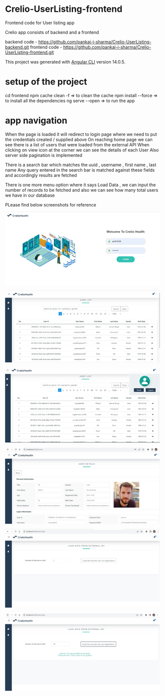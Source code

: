 # Crelio-UserListing-frontend

Frontend code for User listing app

Crelio app consists of backend and a frontend

backend code - https://github.com/pankaj-j-sharma/Crelio-UserListing-backend.git
frontend code - https://github.com/pankaj-j-sharma/Crelio-UserListing-frontend.git

This project was generated with [Angular CLI](https://github.com/angular/angular-cli) version 14.0.5.

# setup of the project 
cd frontend
npm cache clean -f => to clean the cache
npm install --force  => to install all the dependencies 
ng serve --open => to run the app 


# app navigation 
When the page is loaded it will redirect to login page where we need to put the credentials 
created / supplied above
On reaching home page we can see there is a list of users that were loaded from the external API
When clicking on view icon at the corner we can see the details of each User 
Also server side pagination is implemented 

There is a search bar which matches the uuid , username , first name , last name 
Any query entered in the search bar is matched against these fields and accordingly results are fetched 

There is one more menu option where it says Load Data ,
we can input the number of records to be fetched and also we can see how many total users we have in our database

PLease find below screenshots for reference 

![Login Page](https://raw.githubusercontent.com/pankaj-j-sharma/Crelio-UserListing-frontend/development/frontend/src/assets/images/readme/login_page.JPG)

![Home Page](https://raw.githubusercontent.com/pankaj-j-sharma/Crelio-UserListing-frontend/development/frontend/src/assets/images/readme/home_page.JPG)

![Log Out](https://raw.githubusercontent.com/pankaj-j-sharma/Crelio-UserListing-frontend/development/frontend/src/assets/images/readme/home_page_logout.JPG)

![User Details](https://raw.githubusercontent.com/pankaj-j-sharma/Crelio-UserListing-frontend/development/frontend/src/assets/images/readme/user_detail_page.JPG)

![Load Data from external API ](https://raw.githubusercontent.com/pankaj-j-sharma/Crelio-UserListing-frontend/development/frontend/src/assets/images/readme/load_data_page.JPG)

![After Loaded Data](https://raw.githubusercontent.com/pankaj-j-sharma/Crelio-UserListing-frontend/development/frontend/src/assets/images/readme/loaded_data_page.JPG)


